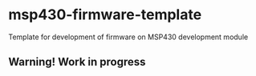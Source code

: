 # msp430-firmware-template
Template for development of firmware on MSP430 development module

## Warning! Work in progress
